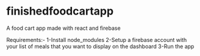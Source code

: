 # finishedfoodcartapp
A food cart app made with react and firebase 

Requirements:-
1-Install node_modules
2-Setup a firebase account with your list of meals that you want to display on the dashboard
3-Run the app
